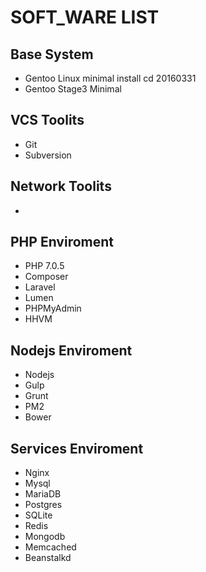 # SOFT_WARE LIST

## Base System
* Gentoo Linux minimal install cd 20160331
* Gentoo Stage3 Minimal

## VCS Toolits
* Git
* Subversion

## Network Toolits
* 

## PHP Enviroment
* PHP 7.0.5
* Composer
* Laravel
* Lumen
* PHPMyAdmin
* HHVM

## Nodejs Enviroment
* Nodejs
* Gulp
* Grunt
* PM2
* Bower

## Services Enviroment
* Nginx
* Mysql
* MariaDB
* Postgres
* SQLite
* Redis
* Mongodb
* Memcached
* Beanstalkd